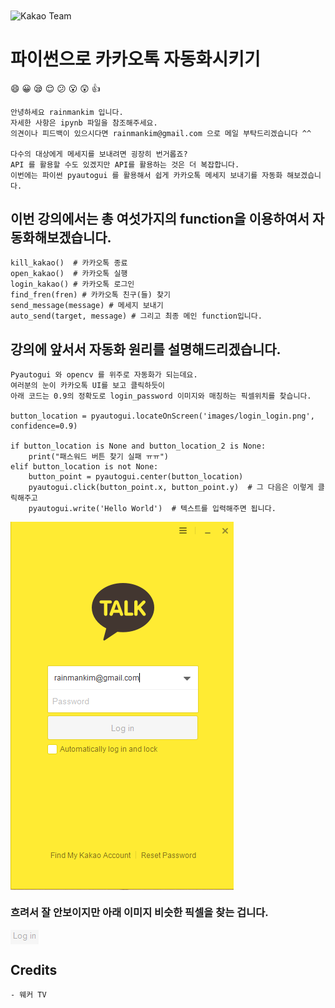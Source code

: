 <img align="center" src="https://user-images.githubusercontent.com/62319355/105825928-1e9d7e00-5ffb-11eb-991a-097e7aa9130e.jpg" alt="Kakao Team">

# 파이썬으로 카카오톡 자동화시키기
:smile: :grinning: :sleepy: :relieved: :confused: :open_mouth: :astonished: :thumbsup:


```
안녕하세요 rainmankim 입니다.
자세한 사항은 ipynb 파일을 참조해주세요.
의견이나 피드백이 있으시다면 rainmankim@gmail.com 으로 메일 부탁드리겠습니다 ^^

다수의 대상에게 메세지를 보내려면 굉장히 번거롭죠?
API 를 활용할 수도 있겠지만 API를 활용하는 것은 더 복잡합니다.
이번에는 파이썬 pyautogui 를 활용해서 쉽게 카카오톡 메세지 보내기를 자동화 해보겠습니다.
```


## 이번 강의에서는 총 여섯가지의 function을 이용하여서 자동화해보겠습니다.
```
kill_kakao()  # 카카오톡 종료
open_kakao()  # 카카오톡 실행
login_kakao() # 카카오톡 로그인
find_fren(fren) # 카카오톡 친구(들) 찾기
send_message(message) # 메세지 보내기
auto_send(target, message) # 그리고 최종 메인 function입니다.
```

## 강의에 앞서서 자동화 원리를 설명해드리겠습니다.
```
Pyautogui 와 opencv 를 위주로 자동화가 되는데요.
여러분의 눈이 카카오톡 UI를 보고 클릭하듯이
아래 코드는 0.9의 정확도로 login_password 이미지와 매칭하는 픽셀위치를 찾습니다.

button_location = pyautogui.locateOnScreen('images/login_login.png', confidence=0.9)  

if button_location is None and button_location_2 is None:
    print("패스워드 버튼 찾기 실패 ㅠㅠ")
elif button_location is not None:
    button_point = pyautogui.center(button_location)
    pyautogui.click(button_point.x, button_point.y)  # 그 다음은 이렇게 클릭해주고
    pyautogui.write('Hello World')  # 텍스트를 입력해주면 됩니다.

```

<img align="center" src="https://github.com/rainmankim/kakaotalk_automation/blob/master/images/kakao_login_main.PNG" alt="Kakao Login">

### 흐려서 잘 안보이지만 아래 이미지 비슷한 픽셀을 찾는 겁니다.
<img align="center" src="https://github.com/rainmankim/kakaotalk_automation/blob/master/images/login_login.PNG" alt="Login ">



## Credits
```
- 웨커 TV
```
